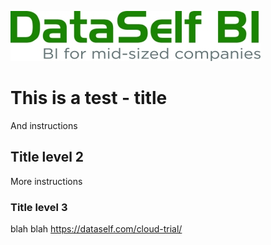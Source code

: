 ![DataSelf Logo](images/DataSelf_400x80.jpg)
# This is a test - title
And instructions
## Title level 2
More instructions
### Title level 3
blah blah
https://dataself.com/cloud-trial/
